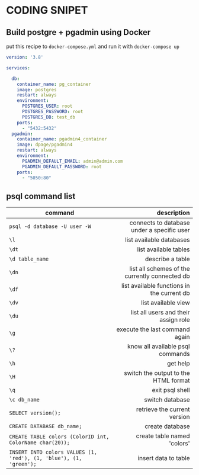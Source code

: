 # CODING SNIPET

## Build postgre + pgadmin using Docker


put this recipe to `docker-compose.yml` and run it with `docker-compose up`

```yaml
version: '3.8'

services:  

  db:
    container_name: pg_container
    image: postgres
    restart: always
    environment:
      POSTGRES_USER: root
      POSTGRES_PASSWORD: root
      POSTGRES_DB: test_db
  	ports:
      - "5432:5432"
  pgadmin:
    container_name: pgadmin4_container
    image: dpage/pgadmin4
    restart: always
    environment:
      PGADMIN_DEFAULT_EMAIL: admin@admin.com
      PGADMIN_DEFAULT_PASSWORD: root
    ports:
      - "5050:80"
```

## psql command list

| command | description |
|---------|------------:|
|`psql -d database -U user -W` | connects to database under a specific user |
|`\l` | list available databases |
| `\dt` | list available tables |
| `\d table_name` | describe a table |
| `\dn` | list all schemes of the currently connected db |
| `\df` | list available functions in the current db |
| `\dv` | list available view |
| `\du` | list all users and their assign role |
| `\g` | execute the last command again |
| `\?` | know all available psql commands |
| `\h` | get help |
| `\H` | switch the output to the HTML format | 
| `\q` | exit psql shell | 
| `\c db_name` | switch database |
| `SELECT version();` | retrieve the current version |
| `CREATE DATABASE db_name;` | create database |
| `CREATE TABLE colors (ColorID int, ColorName char(20));` | create table named 'colors' |
| `INSERT INTO colors VALUES (1, 'red'), (1, 'blue'), (1, 'green');` | insert data to table | 


